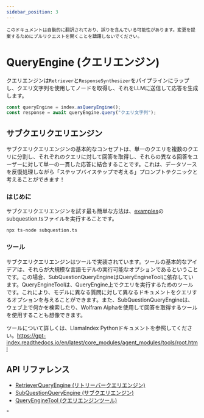 ```yaml
---
sidebar_position: 3
---
```


`このドキュメントは自動的に翻訳されており、誤りを含んでいる可能性があります。変更を提案するためにプルリクエストを開くことを躊躇しないでください。`

# QueryEngine (クエリエンジン)

クエリエンジンは`Retriever`と`ResponseSynthesizer`をパイプラインにラップし、クエリ文字列を使用してノードを取得し、それをLLMに送信して応答を生成します。

```typescript
const queryEngine = index.asQueryEngine();
const response = await queryEngine.query("クエリ文字列");
```

## サブクエリクエリエンジン

サブクエリクエリエンジンの基本的なコンセプトは、単一のクエリを複数のクエリに分割し、それぞれのクエリに対して回答を取得し、それらの異なる回答をユーザーに対して単一の一貫した応答に結合することです。これは、データソースを反復処理しながら「ステップバイステップで考える」プロンプトテクニックと考えることができます！

### はじめに

サブクエリクエリエンジンを試す最も簡単な方法は、[examples](https://github.com/run-llama/LlamaIndexTS/blob/main/examples/subquestion.ts)のsubquestion.tsファイルを実行することです。

```bash
npx ts-node subquestion.ts
```

### ツール

サブクエリクエリエンジンはツールで実装されています。ツールの基本的なアイデアは、それらが大規模な言語モデルの実行可能なオプションであるということです。この場合、SubQuestionQueryEngineはQueryEngineToolに依存しています。QueryEngineToolは、QueryEngine上でクエリを実行するためのツールです。これにより、モデルに異なる質問に対して異なるドキュメントをクエリするオプションを与えることができます。また、SubQuestionQueryEngineは、ウェブ上で何かを検索したり、Wolfram Alphaを使用して回答を取得するツールを使用することも想像できます。

ツールについて詳しくは、LlamaIndex Pythonドキュメントを参照してください。https://gpt-index.readthedocs.io/en/latest/core_modules/agent_modules/tools/root.html

## API リファレンス

- [RetrieverQueryEngine (リトリーバークエリエンジン)](../../api/classes/RetrieverQueryEngine.md)
- [SubQuestionQueryEngine (サブクエリエンジン)](../../api/classes/SubQuestionQueryEngine.md)
- [QueryEngineTool (クエリエンジンツール)](../../api/interfaces/QueryEngineTool.md)

"
